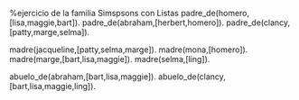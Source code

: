 %ejercicio de la familia Simspsons con Listas 
padre_de(homero,[lisa,maggie,bart]).
padre_de(abraham,[herbert,homero]).
padre_de(clancy,[patty,marge,selma]).

madre(jacqueline,[patty,selma,marge]).
madre(mona,[homero]).
madre(marge,[bart,lisa,maggie]).
madre(selma,[ling]).

abuelo_de(abraham,[bart,lisa,maggie]).
abuelo_de(clancy,[bart,lisa,maggie,ling]).
